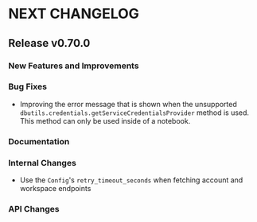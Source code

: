# NEXT CHANGELOG

## Release v0.70.0

### New Features and Improvements

### Bug Fixes

- Improving the error message that is shown when the unsupported `dbutils.credentials.getServiceCredentialsProvider` method is used. This method can only be used inside of a notebook.

### Documentation

### Internal Changes

- Use the `Config`'s `retry_timeout_seconds` when fetching account and workspace endpoints

### API Changes
